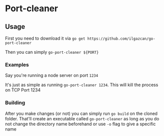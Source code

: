 # Port-cleaner

## Usage

First you need to download it via `go get https://github.com/ilgazcan/go-port-cleaner`

Then you can simply `go-port-cleaner ${PORT}`

### Examples

Say you're running a node server on port `1234`

It's just as simple as running `go-port-cleaner 1234`. This will kill the process on TCP Port 1234


### Building

After you make changes (or not) you can simply run `go build` on the cloned folder. That'll create an executable called `go-port-cleaner` as long as you do not change the directory name beforehand or use `-o` flag to give a specific name
